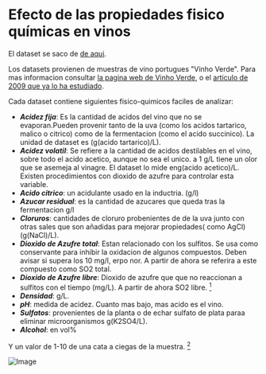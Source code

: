 # Efecto de las propiedades fisico químicas en vinos 

El dataset se saco de [de aqui](https://archive.ics.uci.edu/dataset/186/wine+quality).

Los datasets provienen de muestras de vino portugues "Vinho Verde". Para mas informacion consultar [la pagina web de Vinho Verde](http://www.vinhoverde.pt/), o el  [articulo de 2009 que ya lo ha estudiado](https://www.researchgate.net/publication/221612614_Using_Data_Mining_for_Wine_Quality_Assessment).

Cada dataset contiene siguientes fisico-quimicos faciles de analizar:

* ***Acidez fija***: Es la cantidad de acidos del vino que no se evaporan.Pueden provenir tanto de la uva (como los acidos tartarico, malico o citrico) como de la fermentacion (como el acido succinico). La unidad de dataset es (g(acido tartarico)/L).
* ***Acidez volatil***: Se refiere a la cantidad de acidos destilables en el vino, sobre todo el acido acetico, aunque no sea el unico. a 1 g/L tiene un olor que se asemeja al vinagre. El dataset lo mide eng(acido acetico)/L. 
Existen procedimientos  con dioxido de azufre para controlar esta variable.
* ***Acido citrico***: un acidulante usado en la inductria. (g/l)
* ***Azucar residual***: es la cantidad de azucares que queda  tras la fermentacion g/l
* ***Cloruros***: cantidades de cloruro probenientes de de la uva junto con otras sales que son añadidas para mejorar propiedades( como AgCl) (g(NaCl)/L). 
* ***Dioxido de Azufre total***: Estan relacionado con los sulfitos. Se usa como conservante para inhibir la oxidacion de algunos compuestos. Deben avisar si supera los 10 mg/l, erpo nor. A partir de ahora se referira a este compuesto como SO2 total.
* ***Dioxido de Azufre libre***: Dioxido de azufre que  que no reaccionan a  sulfitos con el tiempo (mg/L). A partir de ahora SO2 libre. [<sup>1<sup>](https://extension.okstate.edu/fact-sheets/understanding-free-sulfur-dioxide-fso2-in-wine.html)
* ***Densidad***: g/L.
* ***pH***: medida de acidez. Cuanto mas bajo, mas acido es el vino.
* ***Sulfatos***: provenientes de la planta  o de echar sulfato de plata paraa eliminar microorganismos g(K2SO4/L).
* ***Alcohol***:  en vol%
  
Y un valor de 1-10 de una cata a ciegas de la muestra.
[<sup>2<sup>](https://waterhouse.ucdavis.edu/whats-in-wine/fixed-acidity)


![Image](https://github.com/user-attachments/assets/3e34c043-e178-450d-a9b6-075082afb2ca)




